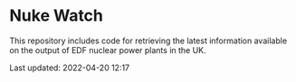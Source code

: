 # Nuke Watch

This repository includes code for retrieving the latest information available on the output of EDF nuclear power plants in the UK.

Last updated: 2022-04-20 12:17